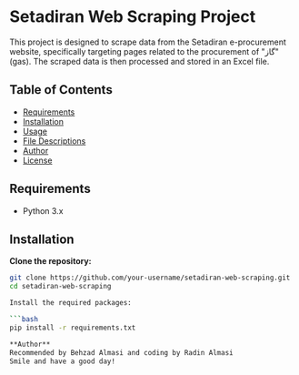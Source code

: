 # Setadiran Web Scraping Project

This project is designed to scrape data from the Setadiran e-procurement website, specifically targeting pages related to the procurement of "گاز" (gas). The scraped data is then processed and stored in an Excel file.

## Table of Contents

- [Requirements](#requirements)
- [Installation](#installation)
- [Usage](#usage)
- [File Descriptions](#file-descriptions)
- [Author](#author)
- [License](#license)

## Requirements

- Python 3.x

## Installation

**Clone the repository:**

   ```bash
   git clone https://github.com/your-username/setadiran-web-scraping.git
   cd setadiran-web-scraping

Install the required packages:

```bash
pip install -r requirements.txt

**Author**
Recommended by Behzad Almasi and coding by Radin Almasi
Smile and have a good day!
